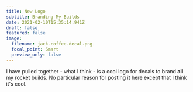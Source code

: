 ```yaml
---
title: New Logo
subtitle: Branding My Builds
date: 2021-02-10T15:35:14.941Z
draft: false
featured: false
image:
  filename: jack-coffee-decal.png
  focal_point: Smart
  preview_only: false
---
```

I have pulled together - what I think - is a cool logo for decals to brand **all** my rocket builds. No particular reason for posting it here except that I think it's cool.